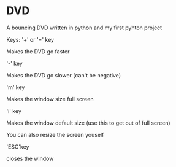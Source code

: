 # DVD
A bouncing DVD written in python and my first pyhton project

Keys:
'+' or '=' key 

Makes the DVD go faster

'-' key

Makes the DVD go slower (can't be negative)

'm' key

Makes the window size full screen

'i' key 

Makes the window default size (use this to get out of full screen)

You can also resize the screen youself

'ESC'key

closes the window
